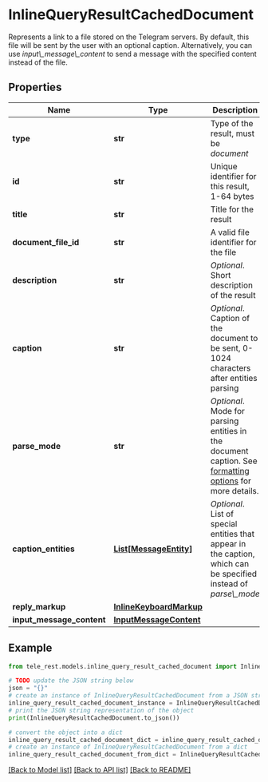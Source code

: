 # InlineQueryResultCachedDocument

Represents a link to a file stored on the Telegram servers. By default, this file will be sent by the user with an optional caption. Alternatively, you can use *input\\_message\\_content* to send a message with the specified content instead of the file.

## Properties

Name | Type | Description | Notes
------------ | ------------- | ------------- | -------------
**type** | **str** | Type of the result, must be *document* | [default to 'document']
**id** | **str** | Unique identifier for this result, 1-64 bytes | 
**title** | **str** | Title for the result | 
**document_file_id** | **str** | A valid file identifier for the file | 
**description** | **str** | *Optional*. Short description of the result | [optional] 
**caption** | **str** | *Optional*. Caption of the document to be sent, 0-1024 characters after entities parsing | [optional] 
**parse_mode** | **str** | *Optional*. Mode for parsing entities in the document caption. See [formatting options](https://core.telegram.org/bots/api/#formatting-options) for more details. | [optional] 
**caption_entities** | [**List[MessageEntity]**](MessageEntity.md) | *Optional*. List of special entities that appear in the caption, which can be specified instead of *parse\\_mode* | [optional] 
**reply_markup** | [**InlineKeyboardMarkup**](InlineKeyboardMarkup.md) |  | [optional] 
**input_message_content** | [**InputMessageContent**](InputMessageContent.md) |  | [optional] 

## Example

```python
from tele_rest.models.inline_query_result_cached_document import InlineQueryResultCachedDocument

# TODO update the JSON string below
json = "{}"
# create an instance of InlineQueryResultCachedDocument from a JSON string
inline_query_result_cached_document_instance = InlineQueryResultCachedDocument.from_json(json)
# print the JSON string representation of the object
print(InlineQueryResultCachedDocument.to_json())

# convert the object into a dict
inline_query_result_cached_document_dict = inline_query_result_cached_document_instance.to_dict()
# create an instance of InlineQueryResultCachedDocument from a dict
inline_query_result_cached_document_from_dict = InlineQueryResultCachedDocument.from_dict(inline_query_result_cached_document_dict)
```
[[Back to Model list]](../README.md#documentation-for-models) [[Back to API list]](../README.md#documentation-for-api-endpoints) [[Back to README]](../README.md)


